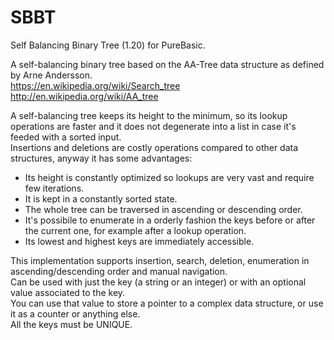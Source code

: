 # SBBT
 Self Balancing Binary Tree (1.20) for PureBasic.
 
A self-balancing binary tree based on the AA-Tree data structure as defined by Arne Andersson.<br>
https://en.wikipedia.org/wiki/Search_tree<br>
http://en.wikipedia.org/wiki/AA_tree<br>

A self-balancing tree keeps its height to the minimum, so its lookup operations are faster and it does not degenerate into a list in case it's feeded with a sorted input.<br>
Insertions and deletions are costly operations compared to other data structures, anyway it has some advantages:<br>

- Its height is constantly optimized so lookups are very vast and require few iterations.<br>
-  It is kept in a constantly sorted state.<br>
- The whole tree can be traversed in ascending or descending order.<br>
- It's possibile to enumerate in a orderly fashion the keys before or after the current one, for example after a lookup operation.<br>
- Its lowest and highest keys are immediately accessible.<br>

This implementation supports insertion, search, deletion, enumeration in ascending/descending order and manual navigation. <br>
Can be used with just the key (a string or an integer) or with an optional value associated to the key.<br>
You can use that value to store a pointer to a complex data structure, or use it as a counter or anything else.<br>
All the keys must be UNIQUE.<br>

